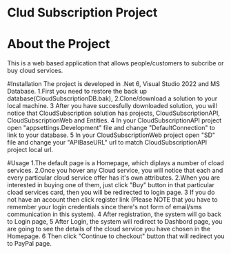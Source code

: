 # Clud Subscription Project

# About the Project
This is a web based application that allows people/customers to subcribe or buy cloud services.

#Installation
The project is developed in .Net 6, Visual Studio 2022 and MS Database. 
1.First you need to restore the back up database(CloudSubscriptionDB.bak), 
2.Clone/download a solution to your local machine.
3 After you have succesfully downloaded solution, you will notice that CloudSubscription solution has projects, CloudSubscriptionAPI, CloudSubscriptionWeb and Entities.
4 In your CloudSubscriptionAPI project open "appsettings.Development" file and change "DefaultConnection" to link to your database.
5 In your CloudSubscriptionWeb project open  "SD" file and change your "APIBaseURL" url to match  CloudSubscriptionAPI project local url.

#Usage
1.The default page is a Homepage, which diplays a number of cload services.
2.Once you hover any Cloud service, you will notice that each and every particular cloud service offer has it's own attributes.
2.When you are interested in buying one of them, just click "Buy" button in that particular cload services card, then you will be redirected to login page.
3 If you do not have an account then click register link (Please NOTE that you have to remember your login credentials since there's not form of email/sms communication in this system).
4 After registration, the system will go back to Login page,
5 After Login, the system will redirect to Dashbord page, you are going to see the details of the cloud service you have chosen in the Homepage.
6 Then click "Continue to checkout"  button that will redirect you to PayPal page.
